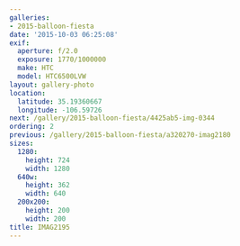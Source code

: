 ```yaml
---
galleries:
- 2015-balloon-fiesta
date: '2015-10-03 06:25:08'
exif:
  aperture: f/2.0
  exposure: 1770/1000000
  make: HTC
  model: HTC6500LVW
layout: gallery-photo
location:
  latitude: 35.19360667
  longitude: -106.59726
next: /gallery/2015-balloon-fiesta/4425ab5-img-0344
ordering: 2
previous: /gallery/2015-balloon-fiesta/a320270-imag2180
sizes:
  1280:
    height: 724
    width: 1280
  640w:
    height: 362
    width: 640
  200x200:
    height: 200
    width: 200
title: IMAG2195
---
```

